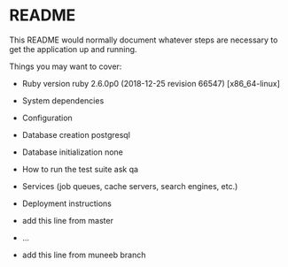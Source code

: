 # README

This README would normally document whatever steps are necessary to get the
application up and running.

Things you may want to cover:

* Ruby version		ruby 2.6.0p0 (2018-12-25 revision 66547) [x86_64-linux]

* System dependencies

* Configuration

* Database creation			postgresql 

* Database initialization		none

* How to run the test suite		ask qa

* Services (job queues, cache servers, search engines, etc.)

* Deployment instructions		

* add this line from master

* ...

* add this line from muneeb branch

